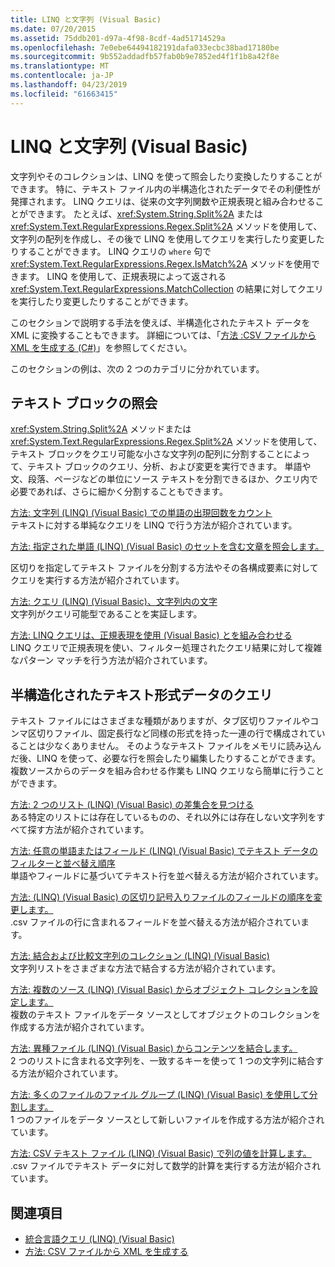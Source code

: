 ```yaml
---
title: LINQ と文字列 (Visual Basic)
ms.date: 07/20/2015
ms.assetid: 75ddb201-d97a-4f98-8cdf-4ad51714529a
ms.openlocfilehash: 7e0ebe64494182191dafa033ecbc38bad17180be
ms.sourcegitcommit: 9b552addadfb57fab0b9e7852ed4f1f1b8a42f8e
ms.translationtype: MT
ms.contentlocale: ja-JP
ms.lasthandoff: 04/23/2019
ms.locfileid: "61663415"
---
```

# <a name="linq-and-strings-visual-basic"></a>LINQ と文字列 (Visual Basic)
文字列やそのコレクションは、LINQ を使って照会したり変換したりすることができます。 特に、テキスト ファイル内の半構造化されたデータでその利便性が発揮されます。 LINQ クエリは、従来の文字列関数や正規表現と組み合わせることができます。 たとえば、<xref:System.String.Split%2A> または <xref:System.Text.RegularExpressions.Regex.Split%2A> メソッドを使用して、文字列の配列を作成し、その後で LINQ を使用してクエリを実行したり変更したりすることができます。 LINQ クエリの `where` 句で <xref:System.Text.RegularExpressions.Regex.IsMatch%2A> メソッドを使用できます。 LINQ を使用して、正規表現によって返される <xref:System.Text.RegularExpressions.MatchCollection> の結果に対してクエリを実行したり変更したりすることができます。  
  
 このセクションで説明する手法を使えば、半構造化されたテキスト データを XML に変換することもできます。 詳細については、「[方法 :CSV ファイルから XML を生成する (C#)](how-to-generate-xml-from-csv-files.md)」を参照してください。  
  
 このセクションの例は、次の 2 つのカテゴリに分かれています。  
  
## <a name="querying-a-block-of-text"></a>テキスト ブロックの照会  
 <xref:System.String.Split%2A> メソッドまたは <xref:System.Text.RegularExpressions.Regex.Split%2A> メソッドを使用して、テキスト ブロックをクエリ可能な小さな文字列の配列に分割することによって、テキスト ブロックのクエリ、分析、および変更を実行できます。 単語や文、段落、ページなどの単位にソース テキストを分割できるほか、クエリ内で必要であれば、さらに細かく分割することもできます。  
  
 [方法: 文字列 (LINQ) (Visual Basic) での単語の出現回数をカウント](how-to-count-occurrences-of-a-word-in-a-string-linq.md)  
 テキストに対する単純なクエリを LINQ で行う方法が紹介されています。  
  
 [方法: 指定された単語 (LINQ) (Visual Basic) のセットを含む文章を照会します。](how-to-query-for-sentences-that-contain-a-specified-set-of-words.md)

 区切りを指定してテキスト ファイルを分割する方法やその各構成要素に対してクエリを実行する方法が紹介されています。  
  
 [方法: クエリ (LINQ) (Visual Basic)、文字列内の文字](how-to-query-for-characters-in-a-string-linq.md)  
 文字列がクエリ可能型であることを実証します。  
  
 [方法: LINQ クエリは、正規表現を使用 (Visual Basic) とを組み合わせる](how-to-combine-linq-queries-with-regular-expressions.md)  
 LINQ クエリで正規表現を使い、フィルター処理されたクエリ結果に対して複雑なパターン マッチを行う方法が紹介されています。  
  
## <a name="querying-semi-structured-data-in-text-format"></a>半構造化されたテキスト形式データのクエリ  
 テキスト ファイルにはさまざまな種類がありますが、タブ区切りファイルやコンマ区切りファイル、固定長行など同様の形式を持った一連の行で構成されていることは少なくありません。 そのようなテキスト ファイルをメモリに読み込んだ後、LINQ を使って、必要な行を照会したり編集したりすることができます。 複数ソースからのデータを組み合わせる作業も LINQ クエリなら簡単に行うことができます。  
  
 [方法: 2 つのリスト (LINQ) (Visual Basic) の差集合を見つける](how-to-find-the-set-difference-between-two-lists-linq.md)  
 ある特定のリストには存在しているものの、それ以外には存在しない文字列をすべて探す方法が紹介されています。  
  
 [方法: 任意の単語またはフィールド (LINQ) (Visual Basic) でテキスト データのフィルターと並べ替え順序](how-to-sort-or-filter-text-data-by-any-word-or-field-linq.md)  
 単語やフィールドに基づいてテキスト行を並べ替える方法が紹介されています。  
  
 [方法: (LINQ) (Visual Basic) の区切り記号入りファイルのフィールドの順序を変更します。](how-to-reorder-the-fields-of-a-delimited-file.md)  
 .csv ファイルの行に含まれるフィールドを並べ替える方法が紹介されています。  
  
 [方法: 結合および比較文字列のコレクション (LINQ) (Visual Basic)](how-to-combine-and-compare-string-collections-linq.md)  
 文字列リストをさまざまな方法で結合する方法が紹介されています。  
  
 [方法: 複数のソース (LINQ) (Visual Basic) からオブジェクト コレクションを設定します。](how-to-populate-object-collections-from-multiple-sources-linq.md)  
 複数のテキスト ファイルをデータ ソースとしてオブジェクトのコレクションを作成する方法が紹介されています。  
  
 [方法: 異種ファイル (LINQ) (Visual Basic) からコンテンツを結合します。](how-to-join-content-from-dissimilar-files-linq.md)  
 2 つのリストに含まれる文字列を、一致するキーを使って 1 つの文字列に結合する方法が紹介されています。  
  
 [方法: 多くのファイルのファイル グループ (LINQ) (Visual Basic) を使用して分割します。](how-to-split-a-file-into-many-files-by-using-groups-linq.md)  
 1 つのファイルをデータ ソースとして新しいファイルを作成する方法が紹介されています。  
  
 [方法: CSV テキスト ファイル (LINQ) (Visual Basic) で列の値を計算します。](how-to-compute-column-values-in-a-csv-text-file-linq.md)  
 .csv ファイルでテキスト データに対して数学的計算を実行する方法が紹介されています。  
  
## <a name="see-also"></a>関連項目

- [統合言語クエリ (LINQ) (Visual Basic)](index.md)
- [方法: CSV ファイルから XML を生成する](how-to-generate-xml-from-csv-files.md)
